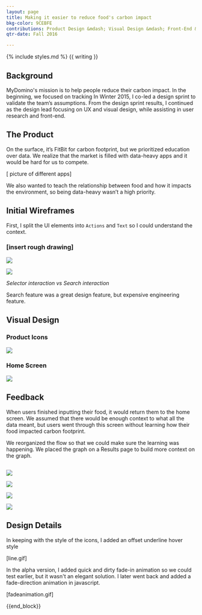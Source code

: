 ```yaml
---
layout: page
title: Making it easier to reduce food's carbon impact
bkg-color: 9CEBFE
contributions: Product Design &mdash; Visual Design &mdash; Front-End &mdash; User Research
qtr-date: Fall 2016

---
```

{% include styles.md %}
{{ writing }}
## Background

MyDomino's mission is to help people reduce their carbon impact. In the beginning, we focused on tracking  In Winter 2015, I co-led a design sprint to validate the team’s assumptions. From the design sprint results, I continued as the design lead focusing on UX and visual design, while assisting in user research and front-end.
## The Product

On the surface, it’s FitBit for carbon footprint, but we prioritized education over data. We realize that the market is filled with data-heavy apps and it would be hard for us to compete.

[ picture of different apps]

We also wanted to teach the relationship between food and how it impacts the environment, so being data-heavy wasn’t a high priority.

## Initial Wireframes

First, I split the UI elements into `Actions` and `Text` so I could understand the context.

### [insert rough drawing]

![](https://s3-us-west-2.amazonaws.com/notion-static/906512e63b274f378b28e0b0b4a6e394/food-impact-3a_mobile.png)

![](https://s3-us-west-2.amazonaws.com/notion-static/c95c909a90db4963b2d074f3aa5d6714/food-impact-5a_groups.png)

 _Selector interaction vs Search interaction_

Search feature was a great design feature, but expensive engineering feature.

## Visual Design

### Product Icons

![](https://s3-us-west-2.amazonaws.com/notion-static/fedafb43967c495993f70290a95dbf3f/product-icon.png)

### Home Screen

![](https://s3-us-west-2.amazonaws.com/notion-static/8311ee3078184efe8ab7e1178f820a12/Member-home_3f.png)

## Feedback

When users finished inputting their food, it would return them to the home screen. We assumed that there would be enough context to what all the data meant, but users went through this screen without learning how their food impacted carbon footprint.

We reorganized the flow so that we could make sure the learning was happening. We placed the graph on a Results page to build more context on the graph.

##

![](https://s3-us-west-2.amazonaws.com/notion-static/0523953a28194857aee9de81fc07515f/choose_food_4a.png)

![](https://s3-us-west-2.amazonaws.com/notion-static/20a9c74c5c584d6b92a66028a1bda639/pick_size_4a.png)

![](https://s3-us-west-2.amazonaws.com/notion-static/58da36f5c1fb4986a191b0c4a30ccd94/beeflamb_little_4a.png)

![](https://s3-us-west-2.amazonaws.com/notion-static/25b99a0455584ff7ac5d3728178f2542/desktop_1b_copy.png)

## Design Details

In keeping with the style of the icons, I added an offset underline hover style

[line.gif]

In the alpha version, I added quick and dirty fade-in animation so we could test earlier, but it wasn't an elegant solution. I later went back and added a fade-direction animation in javascript.

[fadeanimation.gif]

{{end_block}}
